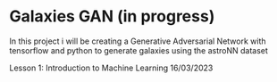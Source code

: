 # Galaxies GAN (in progress)
In this project i will be creating a Generative Adversarial Network with tensorflow and python to generate galaxies using the astroNN dataset

Lesson 1: Introduction to Machine Learning 16/03/2023
